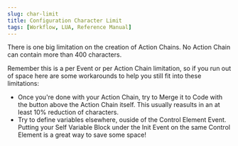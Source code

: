 ```yaml
---
slug: char-limit
title: Configuration Character Limit
tags: [Workflow, LUA, Reference Manual]
---
```


There is one big limitation on the creation of Action Chains. No Action Chain can contain more than 400 characters.

Remember this is a per Event or per Action Chain limitation, so if you run out of space here are some workarounds to help you still fit into these limitations:

- Once you're done with your Action Chain, try to Merge it to Code with the button above the Action Chain itself. This usually reasults in an at least 10% reduction of characters.
- Try to define variables elsewhere, ouside of the Control Element Event. Putting your Self Variable Block under the Init Event on the same Control Element is a great way to save some space!